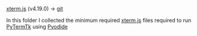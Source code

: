 [xterm.js](https://xtermjs.org) (v4.19.0) -> [git](https://github.com/xtermjs/xterm.js)

In this folder I collected the minimum required [xterm.js](https://xtermjs.org) files required to run [PyTermTk](https://github.com/ceccopierangiolieugenio/pyTermTk) using [Pyodide](https://pyodide.org)